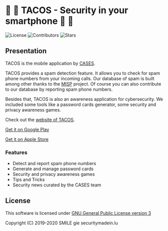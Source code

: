 # 📱 🌮 TACOS - Security in your smartphone 📱 🌮

![License](https://img.shields.io/github/license/CASES-LU/TACOS.svg?style=flat-square)
![Contributors](https://img.shields.io/github/contributors/CASES-LU/TACOS.svg?style=flat-square)
![Stars](https://img.shields.io/github/stars/CASES-LU/TACOS.svg?style=flat-square)


## Presentation

TACOS is the mobile application by [CASES](https://www.cases.lu).  

TACOS provides a spam detection feature. It allows you to check for spam phone
numbers from your incoming calls. Our database of spam is built among other
thanks to the [MISP](https://github.com/MISP/MISP) project.
Of course you can also contribute to our database by reporting spam phone
numbers.

Besides that, TACOS is also an awareness application for cybersecurity.
We included some tools like a password cards generator, some security and
privacy awareness games.

Check out the [website of TACOS](https://tacos.cases.lu).


[Get it on Google Play](https://play.google.com/store/apps/details?id=lu.cases.tacos)

[Get it on Apple Store](https://apps.apple.com/us/app/tacos/id1474084986)


### Features

- Detect and report spam phone numbers
- Generate and manage password cards
- Security and privacy awareness games
- Tips and Tricks
- Security news curated by the CASES team


## License

This software is licensed under
[GNU General Public License version 3](https://www.gnu.org/licenses/gpl-3.0.html)

Copyright (C) 2019-2020 SMILE gie securitymadein.lu
